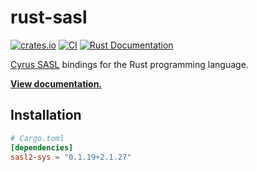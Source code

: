 # rust-sasl

[![crates.io](https://img.shields.io/crates/v/sasl2-sys.svg)](https://crates.io/crates/sasl2-sys)
[![CI](https://github.com/MaterializeInc/rust-sasl/workflows/CI/badge.svg)](https://github.com/MaterializeInc/rust-sasl/actions?query=workflow%3ACI+branch%3Amaster)
[![Rust Documentation](https://img.shields.io/badge/api-rustdoc-blue.svg)][docs]

[Cyrus SASL] bindings for the Rust programming language.

**[View documentation.][docs]**

## Installation

```toml
# Cargo.toml
[dependencies]
sasl2-sys = "0.1.19+2.1.27"
```

[Cyrus SASL]: https://www.cyrusimap.org/sasl/
[docs]: https://docs.rs/sasl2-sys/0.1.19+2.1.27/sasl2-sys
